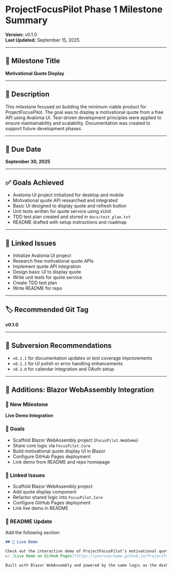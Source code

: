 # ProjectFocusPilot Phase 1 Milestone Summary

**Version:** v0.1.0  
**Last Updated:** September 15, 2025

---

## 🎯 Milestone Title  
**Motivational Quote Display**

---

## 📄 Description  
This milestone focused on building the minimum viable product for ProjectFocusPilot. The goal was to display a motivational quote from a free API using Avalonia UI. Test-driven development principles were applied to ensure maintainability and scalability. Documentation was created to support future development phases.

---

## 📅 Due Date  
**September 30, 2025**

---

## ✅ Goals Achieved

- Avalonia UI project initialized for desktop and mobile  
- Motivational quote API researched and integrated  
- Basic UI designed to display quote and refresh button  
- Unit tests written for quote service using xUnit  
- TDD test plan created and stored in `docs/test_plan.txt`  
- README drafted with setup instructions and roadmap  

---

## 🔗 Linked Issues

- Initialize Avalonia UI project  
- Research free motivational quote APIs  
- Implement quote API integration  
- Design basic UI to display quote  
- Write unit tests for quote service  
- Create TDD test plan  
- Write README for repo  

---

## 🏷️ Recommended Git Tag  
**v0.1.0**

---

## 🔄 Subversion Recommendations

- `v0.1.1` for documentation updates or test coverage improvements  
- `v0.1.2` for UI polish or error handling enhancements  
- `v0.2.0` for calendar integration and OAuth setup  

---

## 🧩 Additions: Blazor WebAssembly Integration

### 📌 New Milestone  
**Live Demo Integration**

### 🎯 Goals

- Scaffold Blazor WebAssembly project (`FocusPilot.WebDemo`)  
- Share core logic via `FocusPilot.Core`  
- Build motivational quote display UI in Blazor  
- Configure GitHub Pages deployment  
- Link demo from README and repo homepage  

### 🧾 Linked Issues

- Scaffold Blazor WebAssembly project  
- Add quote display component  
- Refactor shared logic into `FocusPilot.Core`  
- Configure GitHub Pages deployment  
- Link live demo in README  

### 📄 README Update

Add the following section:

```markdown
## 🔴 Live Demo

Check out the interactive demo of ProjectFocusPilot’s motivational quote module:  
👉 [Live Demo on GitHub Pages](https://yourusername.github.io/ProjectFocusPilot)

Built with Blazor WebAssembly and powered by the same logic as the desktop app.
